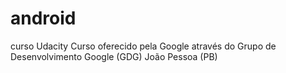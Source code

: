# android
curso Udacity
Curso oferecido pela Google através do Grupo de Desenvolvimento Google (GDG) João Pessoa (PB)
